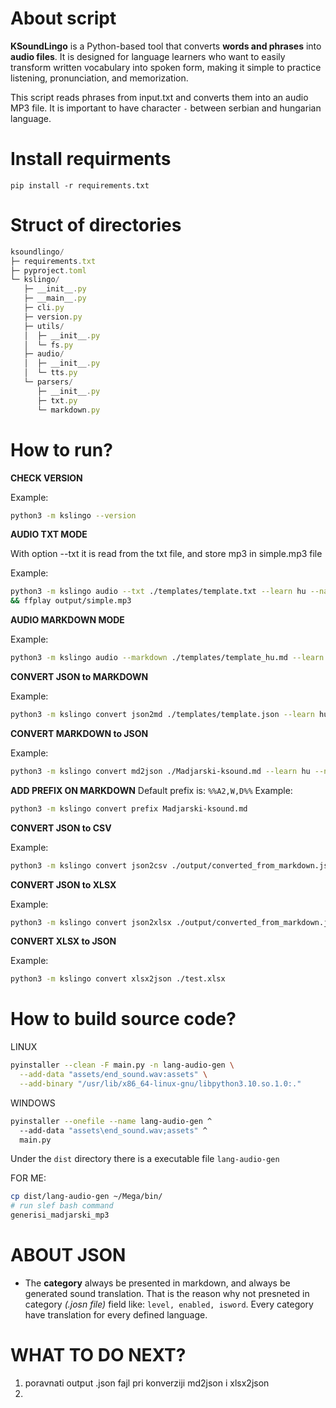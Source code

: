 # About script

**KSoundLingo** is a Python-based tool that converts **words and phrases** into **audio files**. It is designed for language learners who want to easily transform written vocabulary into spoken form, making it simple to practice listening, pronunciation, and memorization.


This script reads phrases from input.txt and converts them into an audio MP3 file.
It is important to have character `-` between serbian and hungarian language.


# Install requirments

`pip install -r requirements.txt`



# Struct of directories

```javascript
ksoundlingo/
├─ requirements.txt
├─ pyproject.toml              
└─ kslingo/                     
   ├─ __init__.py
   ├─ __main__.py               
   ├─ cli.py                    
   ├─ version.py
   ├─ utils/
   │  ├─ __init__.py
   │  └─ fs.py                  
   ├─ audio/
   │  ├─ __init__.py
   │  └─ tts.py                 
   └─ parsers/
      ├─ __init__.py
      ├─ txt.py                 
      └─ markdown.py            
```

# How to run?

**CHECK VERSION**

Example:
```bash
python3 -m kslingo --version
```

**AUDIO TXT MODE**

With option --txt it is read from the txt file, and store mp3 in simple.mp3 file

Example:
```bash
python3 -m kslingo audio --txt ./templates/template.txt --learn hu --native sr
&& ffplay output/simple.mp3
```

**AUDIO MARKDOWN MODE**

Example:
```bash
python3 -m kslingo audio --markdown ./templates/template_hu.md --learn hu --native sr
```

**CONVERT JSON to MARKDOWN**

Example:
```bash
python3 -m kslingo convert json2md ./templates/template.json --learn hu --native sr
```

**CONVERT MARKDOWN to JSON**

Example:
```bash
python3 -m kslingo convert md2json ./Madjarski-ksound.md --learn hu --native sr
```

**ADD PREFIX ON MARKDOWN**
Default prefix is: `%%A2,W,D%%`
Example:
```bash
python3 -m kslingo convert prefix Madjarski-ksound.md 
```

**CONVERT JSON to CSV**

Example:
```bash
python3 -m kslingo convert json2csv ./output/converted_from_markdown.json
```

**CONVERT JSON to XLSX**

Example:
```bash
python3 -m kslingo convert json2xlsx ./output/converted_from_markdown.json
```

**CONVERT XLSX to JSON**

Example:
```bash
python3 -m kslingo convert xlsx2json ./test.xlsx
```



# How to build source code?

LINUX

```bash
pyinstaller --clean -F main.py -n lang-audio-gen \
  --add-data "assets/end_sound.wav:assets" \
  --add-binary "/usr/lib/x86_64-linux-gnu/libpython3.10.so.1.0:."
```


WINDOWS

```bash
pyinstaller --onefile --name lang-audio-gen ^
  --add-data "assets\end_sound.wav;assets" ^
  main.py
```


Under the `dist` directory there is a executable file `lang-audio-gen`


FOR ME:

```bash
cp dist/lang-audio-gen ~/Mega/bin/
# run slef bash command
generisi_madjarski_mp3
```


# ABOUT JSON
- The **category** always be presented in markdown, and always be generated sound translation.
That is the reason why not presneted in category *(.josn file)* field like: `level, enabled, isword`. Every category have translation for every defined language.


# WHAT TO DO NEXT?
1) poravnati output .json fajl pri konverziji md2json i xlsx2json
2) 
